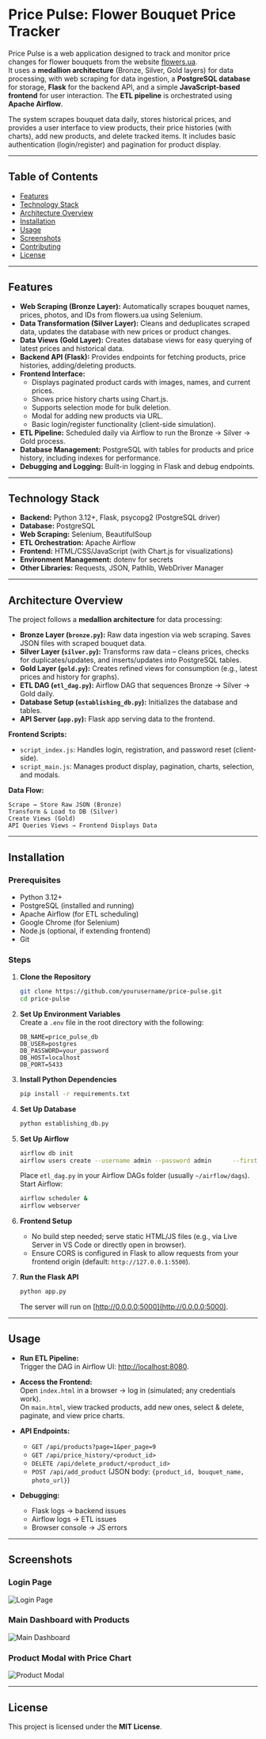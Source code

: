 # Price Pulse: Flower Bouquet Price Tracker

Price Pulse is a web application designed to track and monitor price changes for flower bouquets from the website [flowers.ua](https://flowers.ua).  
It uses a **medallion architecture** (Bronze, Silver, Gold layers) for data processing, with web scraping for data ingestion, a **PostgreSQL database** for storage, **Flask** for the backend API, and a simple **JavaScript-based frontend** for user interaction. The **ETL pipeline** is orchestrated using **Apache Airflow**.

The system scrapes bouquet data daily, stores historical prices, and provides a user interface to view products, their price histories (with charts), add new products, and delete tracked items. It includes basic authentication (login/register) and pagination for product display.

---

## Table of Contents
- [Features](#features)
- [Technology Stack](#technology-stack)
- [Architecture Overview](#architecture-overview)
- [Installation](#installation)
- [Usage](#usage)
- [Screenshots](#screenshots)
- [Contributing](#contributing)
- [License](#license)

---

## Features
- **Web Scraping (Bronze Layer):** Automatically scrapes bouquet names, prices, photos, and IDs from flowers.ua using Selenium.
- **Data Transformation (Silver Layer):** Cleans and deduplicates scraped data, updates the database with new prices or product changes.
- **Data Views (Gold Layer):** Creates database views for easy querying of latest prices and historical data.
- **Backend API (Flask):** Provides endpoints for fetching products, price histories, adding/deleting products.
- **Frontend Interface:**
  - Displays paginated product cards with images, names, and current prices.
  - Shows price history charts using Chart.js.
  - Supports selection mode for bulk deletion.
  - Modal for adding new products via URL.
  - Basic login/register functionality (client-side simulation).
- **ETL Pipeline:** Scheduled daily via Airflow to run the Bronze → Silver → Gold process.
- **Database Management:** PostgreSQL with tables for products and price history, including indexes for performance.
- **Debugging and Logging:** Built-in logging in Flask and debug endpoints.

---

## Technology Stack
- **Backend:** Python 3.12+, Flask, psycopg2 (PostgreSQL driver)  
- **Database:** PostgreSQL  
- **Web Scraping:** Selenium, BeautifulSoup  
- **ETL Orchestration:** Apache Airflow  
- **Frontend:** HTML/CSS/JavaScript (with Chart.js for visualizations)  
- **Environment Management:** dotenv for secrets  
- **Other Libraries:** Requests, JSON, Pathlib, WebDriver Manager  

---

## Architecture Overview
The project follows a **medallion architecture** for data processing:

- **Bronze Layer (`bronze.py`):** Raw data ingestion via web scraping. Saves JSON files with scraped bouquet data.  
- **Silver Layer (`silver.py`):** Transforms raw data – cleans prices, checks for duplicates/updates, and inserts/updates into PostgreSQL tables.  
- **Gold Layer (`gold.py`):** Creates refined views for consumption (e.g., latest prices and history for graphs).  
- **ETL DAG (`etl_dag.py`):** Airflow DAG that sequences Bronze → Silver → Gold daily.  
- **Database Setup (`establishing_db.py`):** Initializes the database and tables.  
- **API Server (`app.py`):** Flask app serving data to the frontend.  

**Frontend Scripts:**
- `script_index.js`: Handles login, registration, and password reset (client-side).  
- `script_main.js`: Manages product display, pagination, charts, selection, and modals.  

**Data Flow:**
```
Scrape → Store Raw JSON (Bronze)
Transform & Load to DB (Silver)
Create Views (Gold)
API Queries Views → Frontend Displays Data
```

---

## Installation

### Prerequisites
- Python 3.12+  
- PostgreSQL (installed and running)  
- Apache Airflow (for ETL scheduling)  
- Google Chrome (for Selenium)  
- Node.js (optional, if extending frontend)  
- Git  

### Steps
1. **Clone the Repository**
   ```bash
   git clone https://github.com/yourusername/price-pulse.git
   cd price-pulse
   ```

2. **Set Up Environment Variables**  
   Create a `.env` file in the root directory with the following:
   ```env
   DB_NAME=price_pulse_db
   DB_USER=postgres
   DB_PASSWORD=your_password
   DB_HOST=localhost
   DB_PORT=5433
   ```

3. **Install Python Dependencies**
   ```bash
   pip install -r requirements.txt
   ```

4. **Set Up Database**
   ```bash
   python establishing_db.py
   ```

5. **Set Up Airflow**
   ```bash
   airflow db init
   airflow users create --username admin --password admin      --firstname Admin --lastname User --role Admin --email admin@example.com
   ```
   Place `etl_dag.py` in your Airflow DAGs folder (usually `~/airflow/dags`).  
   Start Airflow:
   ```bash
   airflow scheduler &
   airflow webserver
   ```

6. **Frontend Setup**  
   - No build step needed; serve static HTML/JS files (e.g., via Live Server in VS Code or directly open in browser).  
   - Ensure CORS is configured in Flask to allow requests from your frontend origin (default: `http://127.0.0.1:5500`).  

7. **Run the Flask API**
   ```bash
   python app.py
   ```
   The server will run on [http://0.0.0.0:5000](http://0.0.0.0:5000).

---

## Usage

- **Run ETL Pipeline:**  
  Trigger the DAG in Airflow UI: [http://localhost:8080](http://localhost:8080).  

- **Access the Frontend:**  
  Open `index.html` in a browser → log in (simulated; any credentials work).  
  On `main.html`, view tracked products, add new ones, select & delete, paginate, and view price charts.  

- **API Endpoints:**
  - `GET /api/products?page=1&per_page=9`
  - `GET /api/price_history/<product_id>`
  - `DELETE /api/delete_product/<product_id>`
  - `POST /api/add_product` (JSON body: `{product_id, bouquet_name, photo_url}`)
 

- **Debugging:**  
  - Flask logs → backend issues  
  - Airflow logs → ETL issues  
  - Browser console → JS errors  

---

## Screenshots
### Login Page
![Login Page](screenshots/login_page.png)

### Main Dashboard with Products
![Main Dashboard](screenshots/main_page_with_products.png)

### Product Modal with Price Chart
![Product Modal](screenshots/product_page.png) 
  


---

## License
This project is licensed under the **MIT License**.  
